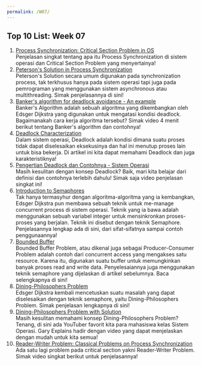 ```yaml
---
permalink: /W07/
---
```


## Top 10 List: Week 07

1. [Process Synchronization: Critical Section Problem in OS](https://www.guru99.com/process-synchronization.html)<br>Penjelasan singkat tentang apa itu Process Synchronization di sistem operasi dan Critical Section Problem yang menyertainya!
2. [Peterson's Solution in Process Synchronization](https://www.geeksforgeeks.org/petersons-algorithm-in-process-synchronization/)<br>Peterson's Solution secara umum digunakan pada synchronization process, tak terkhusus hanya pada sistem operasi tapi juga pada pemrograman yang menggunakan sistem asynchronous atau multithreading. Simak penjelasannya di sini!
3. [Banker's algorithm for deadlock avoidance - An example](https://www.youtube.com/watch?v=2V2FfP_olaA)<br>Banker's Algorithm adalah sebuah algoritma yang dikembangkan oleh Edsger Dijkstra yang digunakan untuk mengatasi kondisi deadlock. Bagaimanakah cara kerja algoritma tersebut? Simak video 4 menit berikut tentang Banker's algorithm dan contohnya!
4. [Deadlock Characterization](https://padakuu.com/article/105-deadlock-characteristics)<br>Dalam sistem operasi, Deadlock adalah kondisi dimana suatu proses tidak dapat diselesaikan eksekusinya dan hal ini menutup proses lain untuk bisa bekerja. Di artikel ini kita dapat memahami Deadlock dan juga karakteristiknya!
5. [Pengertian Deadlock dan Contohnya - Sistem Operasi](https://www.youtube.com/watch?v=8aYrHM7i0qc)<br>Masih kesulitan dengan konsep Deadlock? Baik, mari kita belajar dari definisi dan contohnya terlebih dahulu! Simak saja video penjelasan singkat ini!
6. [Introduction to Semaphores](https://www.studytonight.com/operating-system/introduction-to-semaphores)<br>Tak hanya termasyhur dengan algoritma-algoritma yang ia kembangkan, Edsger Dijkstra pun membawa sebuah teknik untuk me-manage concurrent process di sistem operasi. Teknik yang ia bawa adalah menggunakan sebuah variabel integer untuk mensinkronkan proses-proses yang berjalan. Teknik ini disebut dengan teknik Semaphore. Penjelasannya lengkap ada di sini, dari sifat-sifatnya sampai contoh penggunaannya!
7. [Bounded Buffer](http://www.it.uu.se/education/course/homepage/os/vt18/module-4/bounded-buffer/)<br>Bounded Buffer Problem, atau dikenal juga sebagai Producer-Consumer Problem adalah contoh dari concurrent access yang mengakses satu resource. Karena itu, digunakan suatu buffer untuk memungkinkan banyak proses read and write data. Penyelesaiannya juga menggunakan teknik semaphore yang dijelaskan di artikel sebelumnya. Baca selengkapnya di sini!
8. [Dining-Philosophers Problem](https://www.studytonight.com/operating-system/dining-philosophers-problem)<br>Edsger Dijkstra kembali mencetuskan suatu masalah yang dapat diselesaikan dengan teknik semaphore, yaitu Dining-Philosophers Problem. Simak penjelasan lengkapnya di sini!
9. [Dining-Philosophers Problem with Solution](https://www.youtube.com/watch?v=NbwbQQB7xNQ)<br>Masih kesulitan memahami konsep Dining-Philosophers Problem? Tenang, di sini ada YouTuber favorit kita para mahasiswa kelas Sistem Operasi. Gary Explains hadir dengan video yang dapat menjelaskan dengan mudah untuk kita semua!
10. [Reader-Writer Problem: Classical Problems on Process Synchronization](https://www.youtube.com/watch?v=_vfZhdTgA5A)<br>Ada satu lagi problem pada critical section yakni Reader-Writer Problem. Simak video singkat berikut untuk penjelasannya!
